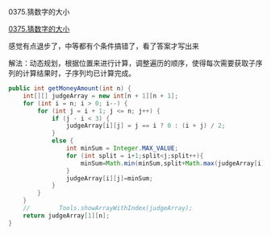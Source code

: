 0375.猜数字的大小

[0375.猜数字的大小
](https://leetcode-cn.com/problems/guess-number-higher-or-lower-ii/)

感觉有点退步了，中等都有个条件搞错了，看了答案才写出来



解法：动态规划，根据位置来进行计算，调整遍历的顺序，使得每次需要获取子序列的计算结果时，子序列均已计算完成。



```java
public int getMoneyAmount(int n) {
    int[][] judgeArray = new int[n + 1][n + 1];
    for (int i = n; i > 0; i--) {
        for (int j = i + 1; j <= n; j++) {
            if (j - i < 3) {
                judgeArray[i][j] = j == i ? 0 : (i + j) / 2;
            }
            else {
                int minSum = Integer.MAX_VALUE;
                for (int split = i+1;split<j;split++){
                    minSum=Math.min(minSum,split+Math.max(judgeArray[i][split-1],judgeArray[split+1][j]));
                }
                judgeArray[i][j]=minSum;
            }
        }
    }
    //        Tools.showArrayWithIndex(judgeArray);
    return judgeArray[1][n];
}
```

